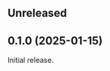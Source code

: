 <!-- Learn how to maintain this file at https://github.com/WordPress/gutenberg/tree/HEAD/packages#maintaining-changelogs. -->

## Unreleased

## 0.1.0 (2025-01-15)

Initial release.
